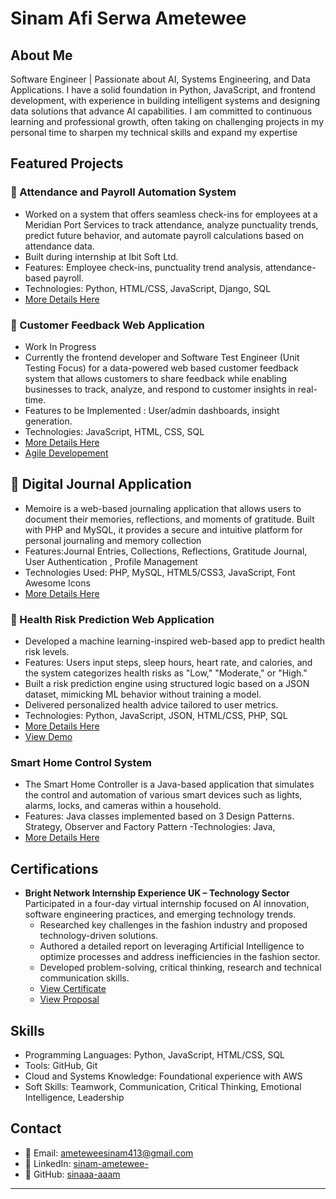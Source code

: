 # Sinam Afi Serwa Ametewee

## About Me
Software Engineer | Passionate about AI, Systems Engineering, and Data Applications. 
I have a solid foundation in Python, JavaScript, and frontend development, with experience in building intelligent systems and designing data solutions that advance AI capabilities. I am committed to continuous learning and professional growth, often taking on challenging projects in my personal time to sharpen my technical skills and expand my expertise

## Featured Projects
### 🔹 Attendance and Payroll Automation System
- Worked on a system that offers seamless check-ins for employees at a Meridian Port Services to track attendance, analyze punctuality trends, predict future behavior, and automate payroll calculations based on attendance data.   
- Built during internship at Ibit Soft Ltd.
- Features: Employee check-ins, punctuality trend analysis, attendance-based payroll.
- Technologies: Python, HTML/CSS, JavaScript, Django, SQL
- [More Details Here](https://github.com/Wazaaah/iBit_Soft_Project_.git)

### 🔹 Customer Feedback Web Application
- Work In Progress
- Currently the frontend developer and Software Test Engineer (Unit Testing Focus) for a data-powered web based customer feedback system that allows customers to share feedback while enabling businesses to track, analyze, and respond to customer insights in real-time.
- Features to be Implemented : User/admin dashboards, insight generation.
- Technologies: JavaScript, HTML, CSS, SQL
- [More Details Here](https://github.com/Delice782/DataSphere.git)
- [Agile Developement](https://deliceishimwe95.atlassian.net/jira/software/projects/SCRUM/boards/1/backlog?selectedIssue=SCRUM-34)

##  🔹 Digital Journal Application
- Memoire is a web-based journaling application that allows users to document their memories, reflections, and moments of gratitude. Built with PHP and MySQL, it provides a secure and intuitive platform for personal journaling and memory collection
- Features:Journal Entries, Collections, Reflections, Gratitude Journal, User Authentication , Profile Management
- Technologies Used: PHP, MySQL, HTML5/CSS3, JavaScript, Font Awesome Icons
- [More Details Here](https://github.com/nana-ntim/memoire.git)

### 🔹 Health Risk Prediction Web Application
- Developed a machine learning-inspired web-based app to predict health risk levels.
- Features: Users input steps, sleep hours, heart rate, and calories, and the system categorizes health risks as "Low," "Moderate," or "High."
- Built a risk prediction engine using structured logic based on a JSON dataset, mimicking ML behavior without training a model.
- Delivered personalized health advice tailored to user metrics.
- Technologies: Python, JavaScript, JSON, HTML/CSS, PHP, SQL
- [More Details Here](https://github.com/sinaaa-aaam/MedAid.git)
- [View Demo](https://www.youtube.com/watch?v=6RNk1W3g038&feature=youtu.be)

 ###  Smart Home Control System 
- The Smart Home Controller is a Java-based application that simulates the control and automation of various smart devices such as lights, alarms, locks, and cameras within a household. 
- Features: Java classes implemented based on 3 Design Patterns. Strategy, Observer and Factory Pattern
-Technologies: Java, 
- [More Details Here](https://github.com/sinaaa-aaam/SmartHomeController.git)

## Certifications
- **Bright Network Internship Experience UK – Technology Sector**   
  Participated in a four-day virtual internship focused on AI innovation, software engineering practices, and emerging technology trends.  
  - Researched key challenges in the fashion industry and proposed technology-driven solutions.  
  - Authored a detailed report on leveraging Artificial Intelligence to optimize processes and address inefficiencies in the fashion sector.  
  - Developed problem-solving, critical thinking, research and technical communication skills.
  - [View Certificate](https://www.brightnetwork.co.uk/certificates/bright-network-ieuk-2023-techn_547ohyc2z4l8f0/)
  - [View Proposal](https://docs.google.com/presentation/d/1gAIUG92Q9sd07HeP3cW_Tu-5YqEtbgQqRUv01eyJSlU/edit?usp=sharing) 

## Skills
- Programming Languages: Python, JavaScript, HTML/CSS, SQL
- Tools: GitHub, Git
- Cloud and Systems Knowledge: Foundational experience with AWS
- Soft Skills: Teamwork, Communication, Critical Thinking, Emotional Intelligence, Leadership

## Contact
- 📧 Email: ameteweesinam413@gmail.com
- 🔗 LinkedIn: [sinam-ametewee-](https://www.linkedin.com/in/sinam-ametewee-/)
- 🧠 GitHub: [sinaaa-aaam](https://github.com/sinaaa-aaam)

---
